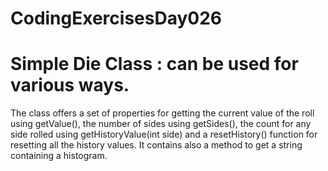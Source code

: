 # CodingExercisesDay026
# Simple Die Class : can be used for various ways.
The class offers a set of properties for getting the current value of the roll using getValue(), the number of sides using getSides(), the count for any side rolled using getHistoryValue(int side) and a resetHistory() function for resetting all the history values. It contains also a method to get a string containing a histogram.
